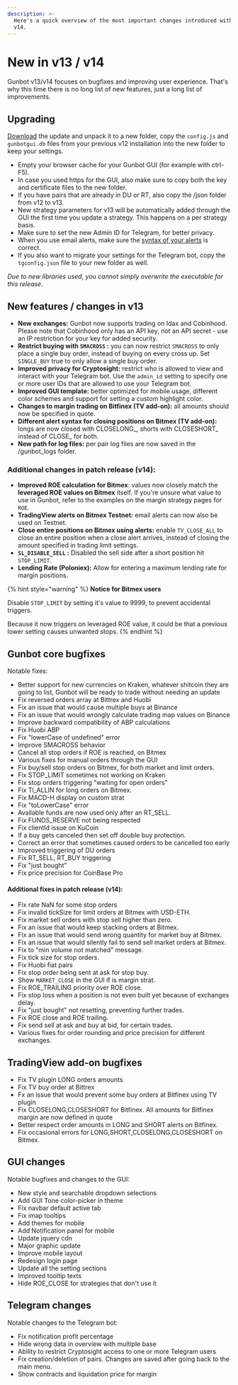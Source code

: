 ```yaml
---
description: >-
  Here's a quick overview of the most important changes introduced with Gunbot
  v14.
---
```


# New in v13 / v14

Gunbot v13/v14 focuses on bugfixes and improving user experience. That's why this time there is no long list of new features, just a long list of improvements.

## **Upgrading**

[Download](../../setup-and-general-settings/installation/download.md) the update and unpack it to a new folder, copy the `config.js` and `gunbotgui.db` files from your previous v12 installation into the new folder to keep your settings.

* Empty your browser cache for your Gunbot GUI \(for example with ctrl-F5\).
* In case you used https for the GUI, also make sure to copy both the key and certificate files to the new folder.
* If you have pairs that are already in DU or RT, also copy the /json folder from v12 to v13.
* New strategy parameters for v13 will be automatically added through the GUI the first time you update a strategy. This happens on a per strategy basis.
* Make sure to set the new Admin ID for Telegram, for better privacy.
* When you use email alerts, make sure the [syntax of your alerts](../../how-to-work-with-gunbot/extras/tradingview-add-on/#alert-message-contents) is correct.
* If you also want to migrate your settings for the Telegram bot, copy the `tgconfig.json` file to your new folder as well.

_Due to new libraries used, you cannot simply overwrite the executable for this release._

## New features / changes in v13

* **New exchanges:** Gunbot now supports trading on Idax and Cobinhood. Please note that Cobinhood only has an API key, not an API secret - use an IP restriction for your key for added security.
* **Restrict buying with `SMACROSS` :** you can now restrict `SMACROSS` to only place a single buy order, instead of buying on every cross up. Set `SINGLE_BUY` true to only allow a single buy order.
* **Improved privacy for Cryptosight:** restrict who is allowed to view and interact with your Telegram bot.  Use the `admin_id` setting to specify one or more user IDs that are allowed to use your Telegram bot.
* **Improved GUI template:** better optimized for mobile usage, different color schemes and support for setting a custom highlight color.
* **Changes to margin trading on Bitfinex \(TV add-on\):** all amounts should now be specified in quote. 
* **Different alert syntax for closing positions on Bitmex \(TV add-on\):** longs are now closed with CLOSELONG\_, shorts with CLOSESHORT\_ instead of CLOSE\_ for both.
* **New path for log files:** per pair log files are now saved in the /gunbot\_logs folder.

### Additional changes in patch release \(v14\):

* **Improved ROE calculation for Bitmex**: values now closely match the **leveraged ROE values on Bitmex** itself. If you're unsure what value to use in Gunbot, refer to the examples on the margin strategy pages for `ROE`.
* **TradingView alerts on Bitmex Testnet:** email alerts can now also be used on Testnet.
* **Close entire positions on Bitmex using alerts:** enable `TV_CLOSE_ALL` to close an entire position when a close alert arrives, instead of closing the amount specified in trading limit settings.
* **`SL_DISABLE_SELL` :** Disabled the sell side after a short position hit `STOP_LIMIT`.
* **Lending Rate \(Poloniex\):** Allow for entering a maximum lending rate for margin positions.

{% hint style="warning" %}
**Notice for Bitmex users**

Disable `STOP_LIMIT` by setting it's value to 9999, to prevent accidental triggers.

Because it now triggers on leveraged ROE value, it could be that a previous lower setting causes unwanted stops.
{% endhint %}

## **Gunbot core bugfixes**

Notable fixes:

* Better support for new currencies on Kraken, whatever shitcoin they are going to list, Gunbot will be ready to trade without needing an update
* Fix reversed orders array at Bittrex and Huobi
* Fix an issue that would cause multiple buys at Binance
* Fix an issue that would wrongly calculate trading map values on Binance
* Improve backward compatibility of ABP calculations
* Fix Huobi ABP
* Fix "lowerCase of undefined" error
* Improve SMACROSS behavior
* Cancel all stop orders if ROE is reached, on Bitmex
* Various fixes for manual orders through the GUI
* Fix buy/sell stop orders on Bitmex, for both market and limit orders.
* Fix STOP\_LIMIT sometimes not working on Kraken
* Fix stop orders triggering "waiting for open orders"
* Fix Tl\_ALLIN for long orders on Bitmex.
* Fix MACD-H display on custom strat
* Fix "toLowerCase" error
* Available funds are now used only after an RT\_SELL. 
* Fix FUNDS\_RESERVE not being respected
* Fix clientId issue on KuCoin
* If a buy gets canceled then set off double buy protection. 
* Correct an error that sometimes caused orders to be cancelled too early
* Improved triggering of DU orders
* Fix RT\_SELL, RT\_BUY triggering
* Fix "just bought"
* Fix price precision for CoinBase Pro

#### **Additional fixes in patch release \(v14\):**

* Fix rate NaN for some stop orders
* Fix invalid tickSize for limit orders at Bitmex with USD-ETH.
* Fix market sell orders with stop sell higher than zero. 
* Fix an issue that would keep stacking orders at Bitmex.
* Fix an issue that would send wrong quantity for market buy at Bitmex.
* Fix an issue that would silently fail to send sell market orders at Bitmex.
* Fix to "min volume not matched" message. 
* Fix tick size for stop orders. 
* Fix Huobi fiat pairs
* Fix stop order being sent at ask for stop buy.
* Show `MARKET_CLOSE` in the GUI if is margin strat. 
* Fix ROE\_TRAILING priority over ROE close. 
* Fix stop loss when a position is not even built yet because of exchanges delay. 
* Fix "just bought" not resetting, preventing further trades.
* Fix ROE close and ROE trailing.
* Fix send sell at ask and buy at bid, for certain trades.
* Various fixes for order rounding and price precision for different exchanges.

## TradingView add-on bugfixes

* Fix TV plugin LONG orders amounts
* Fix TV buy order at Bittrex
* Fx an issue that would prevent some buy orders at Bitfinex using TV plugin
* Fix CLOSELONG,CLOSESHORT for Bitfinex. All amounts for Bitfinex margin are now defined in quote
* Better respect order amounts in LONG and SHORT alerts on Bitfinex.
* Fix occasional errors for LONG,SHORT,CLOSELONG,CLOSESHORT on Bitmex.

## GUI changes

Notable bugfixes and changes to the GUI:

* New style and searchable dropdown selections
* Add GUI Tone color-picker in theme
* Fix navbar default active tab
* Fix imap tooltips
* Add themes for mobile
* Add Notification panel for mobile
* Update jquery cdn
* Major graphic update
* Improve mobile layout
* Redesign login page
* Update all the setting sections
* Improved tooltip texts
* Hide ROE\_CLOSE for strategies that don't use it

## Telegram changes

Notable changes to the Telegram bot:

* Fix notification profit percentage
* Hide wrong data in overview with multiple base
* Ability to restrict Cryptosight access to one or more Telegram users
* Fix creation/deletion of pairs. Changes are saved after going back to the main menu.
* Show contracts and liquidation price for margin

